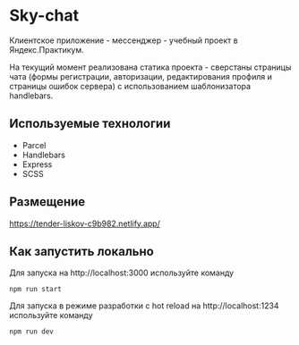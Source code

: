 # Sky-chat

Клиентское приложение - мессенджер - учебный проект в Яндекс.Практикум.

На текущий момент реализована статика проекта - сверстаны страницы чата (формы регистрации, авторизации, редактирования профиля и страницы ошибок сервера) с использованием шаблонизатора handlebars.

## Используемые технологии

- Parcel
- Handlebars
- Express
- SCSS

## Размещение

https://tender-liskov-c9b982.netlify.app/

## Как запустить локально

Для запуска на http://localhost:3000 используйте команду
```
npm run start
```
Для запуска в режиме разработки с hot reload на http://localhost:1234 используйте команду 
```
npm run dev
```
